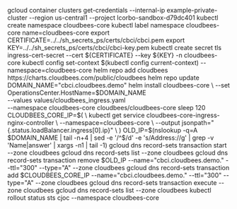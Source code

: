 
gcloud container clusters get-credentials --internal-ip example-private-cluster --region us-central1 --project lcorbo-sandbox-d79dc401
kubectl create namespace cloudbees-core
kubectl label  namespace cloudbees-core name=cloudbees-core
export CERTIFICATE=../../sh_secrets_ps/certs/cbci/cbci.pem
export KEY=../../sh_secrets_ps/certs/cbci/cbci-key.pem
kubectl create secret tls ingress-cert-secret --cert ${CERTIFICATE} --key ${KEY} -n cloudbees-core
kubectl config set-context $(kubectl config current-context) --namespace=cloudbees-core
helm repo add cloudbees https://charts.cloudbees.com/public/cloudbees
helm repo update
DOMAIN_NAME="cbci.cloudbees.demo"
helm install cloudbees-core \
  --set OperationsCenter.HostName=$DOMAIN_NAME \
  --values values/cloudbees_ingress.yaml \
  --namespace cloudbees-core cloudbees/cloudbees-core
sleep 120
CLOUDBEES_CORE_IP=$( \
  kubectl get service cloudbees-core-ingress-nginx-controller \
    --namespace=cloudbees-core \
    --output jsonpath="{.status.loadBalancer.ingress[0].ip}" \
)
OLD_IP=$(nslookup -q=A $DOMAIN_NAME | tail -n+4 | sed -e '/^$/d' -e 's/Address://g' | grep -v 'Name|answer' | xargs -n1 | tail -1)
gcloud dns record-sets transaction start --zone cloudbees
gcloud dns record-sets list --zone cloudbees
gcloud dns record-sets transaction remove $OLD_IP --name="cbci.cloudbees.demo." --ttl="300" --type="A" --zone cloudbees
gcloud dns record-sets transaction add $CLOUDBEES_CORE_IP --name="cbci.cloudbees.demo." --ttl="300" --type="A" --zone cloudbees
gcloud dns record-sets transaction execute --zone cloudbees
gcloud dns record-sets list --zone cloudbees
kubectl rollout status sts cjoc --namespace cloudbees-core
